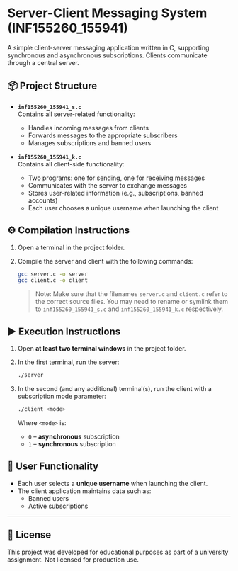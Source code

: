 # Server-Client Messaging System (INF155260_155941)

A simple client-server messaging application written in C, supporting synchronous and asynchronous subscriptions. Clients communicate through a central server.

## 📦 Project Structure

- **`inf155260_155941_s.c`**  
  Contains all server-related functionality:  
  - Handles incoming messages from clients  
  - Forwards messages to the appropriate subscribers  
  - Manages subscriptions and banned users  

- **`inf155260_155941_k.c`**  
  Contains all client-side functionality:  
  - Two programs: one for sending, one for receiving messages  
  - Communicates with the server to exchange messages  
  - Stores user-related information (e.g., subscriptions, banned accounts)  
  - Each user chooses a unique username when launching the client  

## ⚙️ Compilation Instructions

1. Open a terminal in the project folder.
2. Compile the server and client with the following commands:

   ```bash
   gcc server.c -o server
   gcc client.c -o client
   ```

   > Note: Make sure that the filenames `server.c` and `client.c` refer to the correct source files. You may need to rename or symlink them to `inf155260_155941_s.c` and `inf155260_155941_k.c` respectively.

## ▶️ Execution Instructions

1. Open **at least two terminal windows** in the project folder.
2. In the first terminal, run the server:

   ```bash
   ./server
   ```

3. In the second (and any additional) terminal(s), run the client with a subscription mode parameter:

   ```bash
   ./client <mode>
   ```

   Where `<mode>` is:
   - `0` – **asynchronous** subscription
   - `1` – **synchronous** subscription

## 👤 User Functionality

- Each user selects a **unique username** when launching the client.
- The client application maintains data such as:
  - Banned users
  - Active subscriptions

---

## 📄 License

This project was developed for educational purposes as part of a university assignment. Not licensed for production use.

